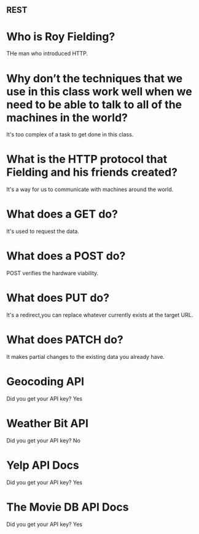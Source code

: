 ## REST

# Who is Roy Fielding?
THe man who introduced HTTP.

# Why don’t the techniques that we use in this class work well when we need to be able to talk to all of the machines in the world?
It's too complex of a task to get done in this class.

# What is the HTTP protocol that Fielding and his friends created?
It's a way for us to communicate with machines around the world.

# What does a GET do?
It's used to request the data.

# What does a POST do?
POST verifies the hardware viability.

# What does PUT do?
It's a redirect,you can replace whatever currently exists at the target URL.

# What does PATCH do?
It makes partial changes to the existing data you already have.

# Geocoding API
Did you get your API key?
Yes

# Weather Bit API
Did you get your API key?
No

# Yelp API Docs
Did you get your API key?
Yes

# The Movie DB API Docs
Did you get your API key?
Yes